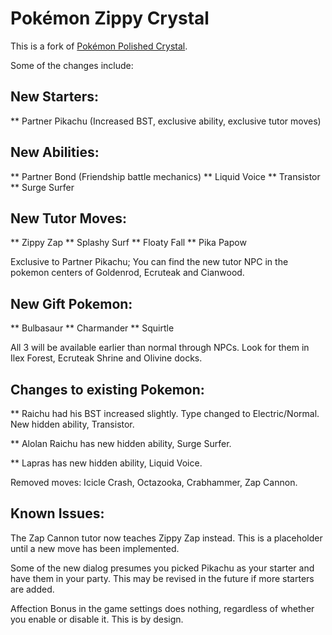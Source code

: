 # Pokémon Zippy Crystal

This is a fork of [Pokémon Polished Crystal](https://github.com/Rangi42/polishedcrystal).

Some of the changes include:

## New Starters:
** Partner Pikachu (Increased BST, exclusive ability, exclusive tutor moves)

## New Abilities:
** Partner Bond (Friendship battle mechanics)
** Liquid Voice
** Transistor
** Surge Surfer

## New Tutor Moves:
** Zippy Zap
** Splashy Surf
** Floaty Fall
** Pika Papow

Exclusive to Partner Pikachu; You can find the new tutor NPC in the pokemon centers of Goldenrod, Ecruteak and Cianwood. 

## New Gift Pokemon:
** Bulbasaur
** Charmander
** Squirtle

All 3 will be available earlier than normal through NPCs. Look for them in Ilex Forest, Ecruteak Shrine and Olivine docks.

## Changes to existing Pokemon:
** Raichu had his BST increased slightly.
Type changed to Electric/Normal. New hidden ability, Transistor. 

** Alolan Raichu has new hidden ability, Surge Surfer. 

** Lapras has new hidden ability, Liquid Voice. 


Removed moves:
Icicle Crash, Octazooka, Crabhammer, Zap Cannon. 

## Known Issues:
The Zap Cannon tutor now teaches Zippy Zap instead. This is a placeholder until a new move has been implemented. 

Some of the new dialog presumes you picked Pikachu as your starter and have them in your party. This may be revised in the future if more starters are added. 

Affection Bonus in the game settings does nothing, regardless of whether you enable or disable it. This is by design. 
